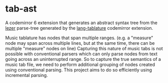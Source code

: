 # tab-ast
A codemirror 6 extension that generates an abstract syntax tree from the [lezer](https://lezer.codemirror.net/) parse-tree generated by the [lang-tablature](https://github.com/Stan15/lang-tablature) codemirror extension.

Music tablature has nodes that span multiple ranges. (e.g. a "measure" node may span across multiple lines, but at the same time, there can be multiple "measure" nodes on line) Capturing this nature of music tabs is not possible with conventional parsers which can only parse nodes from text going across an uninterrupted range. So to capture the true semantics of a music tab file, we need to perform additional grouping of nodes created using conventional parsing. This project aims to do so efficiently using incremental parsing.

